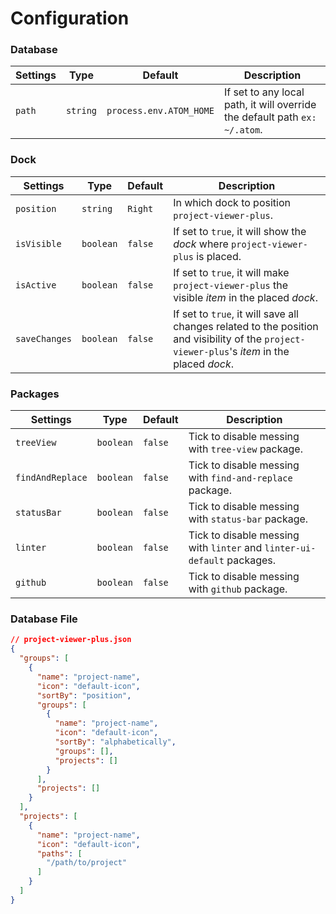 # Configuration

### Database

Settings | Type | Default | Description
---------|------|---------|------------
`path` | `string` | `process.env.ATOM_HOME` | If set to any local path, it will override the default path `ex: ~/.atom`.

### Dock

Settings | Type | Default | Description
---------|------|---------|------------
`position` | `string` | `Right` | In which dock to position `project-viewer-plus`.
`isVisible` | `boolean` | `false` | If set to `true`, it will show the <em>dock</em> where `project-viewer-plus` is placed.
`isActive` | `boolean` | `false` | If set to `true`, it will make `project-viewer-plus` the visible <em>item</em> in the placed <em>dock</em>.
`saveChanges` | `boolean` | `false` | If set to `true`, it will save all changes related to the position and visibility of the `project-viewer-plus`\'s <em>item</em> in the placed <em>dock</em>.

### Packages

Settings | Type | Default | Description
---------|------|---------|------------
`treeView` | `boolean` | `false` | Tick to disable messing with `tree-view` package.
`findAndReplace` | `boolean` | `false` | Tick to disable messing with `find-and-replace` package.
`statusBar` | `boolean` | `false` | Tick to disable messing with `status-bar` package.
`linter` | `boolean` | `false` | Tick to disable messing with `linter` and `linter-ui-default` packages.
`github` | `boolean` | `false` | Tick to disable messing with `github` package.

### Database File

```json
// project-viewer-plus.json
{
  "groups": [
    {
      "name": "project-name",
      "icon": "default-icon",
      "sortBy": "position",
      "groups": [
        {
          "name": "project-name",
          "icon": "default-icon",
          "sortBy": "alphabetically",
          "groups": [],
          "projects": []
        }
      ],
      "projects": []
    }
  ],
  "projects": [
    {
      "name": "project-name",
      "icon": "default-icon",
      "paths": [
        "/path/to/project"
      ]
    }
  ]
}
```
